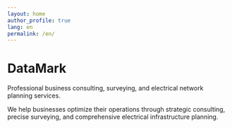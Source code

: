 ```yaml
---
layout: home
author_profile: true
lang: en
permalink: /en/
---
```


# DataMark

Professional business consulting, surveying, and electrical network planning services.

We help businesses optimize their operations through strategic consulting, precise surveying, and comprehensive electrical infrastructure planning.
